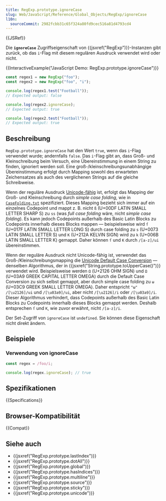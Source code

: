 ```yaml
---
title: RegExp.prototype.ignoreCase
slug: Web/JavaScript/Reference/Global_Objects/RegExp/ignoreCase
l10n:
  sourceCommit: 2982fcbb31c65f324a80fd9cec516a81d4793cd4
---
```


{{JSRef}}

Die **`ignoreCase`** Zugriffseigenschaft von {{jsxref("RegExp")}}-Instanzen gibt zurück, ob das `i`-Flag mit diesem regulären Ausdruck verwendet wird oder nicht.

{{InteractiveExample("JavaScript Demo: RegExp.prototype.ignoreCase")}}

```js interactive-example
const regex1 = new RegExp("foo");
const regex2 = new RegExp("foo", "i");

console.log(regex1.test("Football"));
// Expected output: false

console.log(regex2.ignoreCase);
// Expected output: true

console.log(regex2.test("Football"));
// Expected output: true
```

## Beschreibung

`RegExp.prototype.ignoreCase` hat den Wert `true`, wenn das `i`-Flag verwendet wurde; andernfalls `false`. Das `i`-Flag gibt an, dass Groß- und Kleinschreibung beim Versuch, eine Übereinstimmung in einem String zu finden, ignoriert werden soll. Eine groß-/kleinschreibungsunabhängige Übereinstimmung erfolgt durch Mapping sowohl des erwarteten Zeichensatzes als auch des verglichenen Strings auf die gleiche Schreibweise.

Wenn der reguläre Ausdruck [Unicode-fähig](/de/docs/Web/JavaScript/Reference/Global_Objects/RegExp/unicode#unicode-aware_mode) ist, erfolgt das Mapping der Groß- und Kleinschreibung durch _simple case folding_, wie in [`CaseFolding.txt`](https://unicode.org/Public/UCD/latest/ucd/CaseFolding.txt) spezifiziert. Dieses Mapping bezieht sich immer auf ein einzelnes Codepoint und mappt z. B. nicht `ß` (U+00DF LATIN SMALL LETTER SHARP S) zu `ss` (was _full case folding_ wäre, nicht _simple case folding_). Es kann jedoch Codepoints außerhalb des Basic Latin Blocks zu Codepoints innerhalb dieses Blocks mappen — beispielsweise wird `ſ` (U+017F LATIN SMALL LETTER LONG S) durch case folding zu `s` (U+0073 LATIN SMALL LETTER S) und `K` (U+212A KELVIN SIGN) wird zu `k` (U+006B LATIN SMALL LETTER K) gemappt. Daher können `ſ` und `K` durch `/[a-z]/ui` übereinstimmen.

Wenn der reguläre Ausdruck nicht Unicode-fähig ist, verwendet das Groß-/Kleinschreibungsmapping die [Unicode Default Case Conversion](https://unicode-org.github.io/icu/userguide/transforms/casemappings.html) — denselben Algorithmus, der in {{jsxref("String.prototype.toUpperCase()")}} verwendet wird. Beispielsweise werden `Ω` (U+2126 OHM SIGN) und `Ω` (U+03A9 GREEK CAPITAL LETTER OMEGA) durch die Default Case Conversion zu sich selbst gemappt, aber durch simple case folding zu `ω` (U+03C9 GREEK SMALL LETTER OMEGA). Daher entspricht `"ω"` `/[\u2126]/ui` und `/[\u03a9]/ui`, aber nicht `/[\u2126]/i` oder `/[\u03a9]/i`. Dieser Algorithmus verhindert, dass Codepoints außerhalb des Basic Latin Blocks zu Codepoints innerhalb dieses Blocks gemappt werden. Deshalb entsprechen `ſ` und `K`, wie zuvor erwähnt, nicht `/[a-z]/i`.

Der Set-Zugriff von `ignoreCase` ist `undefined`. Sie können diese Eigenschaft nicht direkt ändern.

## Beispiele

### Verwendung von ignoreCase

```js
const regex = /foo/i;

console.log(regex.ignoreCase); // true
```

## Spezifikationen

{{Specifications}}

## Browser-Kompatibilität

{{Compat}}

## Siehe auch

- {{jsxref("RegExp.prototype.lastIndex")}}
- {{jsxref("RegExp.prototype.dotAll")}}
- {{jsxref("RegExp.prototype.global")}}
- {{jsxref("RegExp.prototype.hasIndices")}}
- {{jsxref("RegExp.prototype.multiline")}}
- {{jsxref("RegExp.prototype.source")}}
- {{jsxref("RegExp.prototype.sticky")}}
- {{jsxref("RegExp.prototype.unicode")}}
